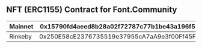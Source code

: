 ## NFT (ERC1155) Contract for Font.Community

| Mainnet | 0x15790fd4aeed8b28a02f72787c77b1be43a196f5 |
|--|--|
| Rinkeby | 0x250E58cE2376735519e37955cA7aA9e3f00Ff45F |

